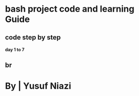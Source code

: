 # bash project code and learning Guide 
## code step by step 
#### day 1 to 7 
## br 
# By | Yusuf Niazi